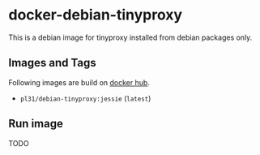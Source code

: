 docker-debian-tinyproxy
=======================

This is a debian image for tinyproxy installed from debian packages only.

Images and Tags
---------------

Following images are build on [docker hub](https://hub.docker.com/r/pl31/debian-tinyproxy/tags/).

- `pl31/debian-tinyproxy:jessie` (`latest`)

Run image
---------

TODO

